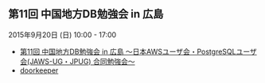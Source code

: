 ## 第11回 中国地方DB勉強会 in 広島

2015年9月20日 (日) 10:00 - 17:00

* [第11回 中国地方DB勉強会 in 広島 ～日本AWSユーザ会・PostgreSQLユーザ会(JAWS-UG・JPUG) 合同勉強会～](/events/event-010.html)
* [doorkeeper](https://dbstudychugoku.doorkeeper.jp/events/28573)

